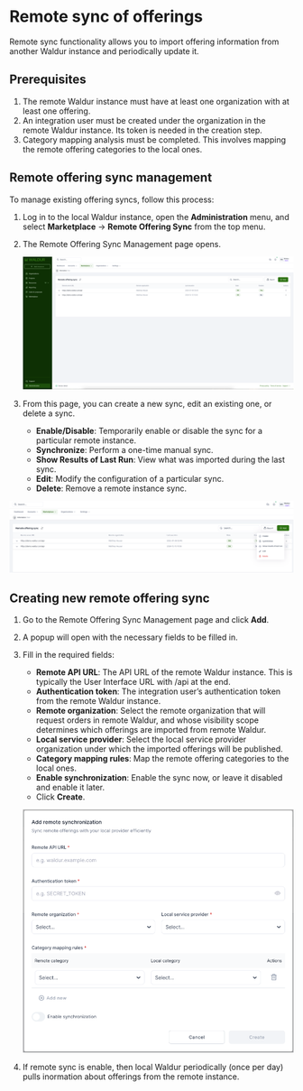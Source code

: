# Remote sync of offerings

Remote sync functionality allows you to import offering information from another Waldur instance and periodically update it.

## Prerequisites

1. The remote Waldur instance must have at least one organization with at least one offering.
2. An integration user must be created under the organization in the remote Waldur instance. Its token is needed in the creation step.
3. Category mapping analysis must be completed. This involves mapping the remote offering categories to the local ones.

## Remote offering sync management

To manage existing offering syncs, follow this process:

1. Log in to the local Waldur instance, open the **Administration** menu, and select **Marketplace** -> **Remote Offering Sync** from the top menu.
2. The Remote Offering Sync Management page opens.

    ![Remote sync management](../img/remote-sync-management.png)

3. From this page, you can create a new sync, edit an existing one, or delete a sync.

    - **Enable/Disable**: Temporarily enable or disable the sync for a particular remote instance.
    - **Synchronize**: Perform a one-time manual sync.
    - **Show Results of Last Run**: View what was imported during the last sync.
    - **Edit**: Modify the configuration of a particular sync.
    - **Delete**: Remove a remote instance sync.

![Remote sync actions](../img/remote-sync-actions.png)

## Creating new remote offering sync

1. Go to the Remote Offering Sync Management page and click **Add**.
2. A popup will open with the necessary fields to be filled in.
3. Fill in the required fields:

    - **Remote API URL**: The API URL of the remote Waldur instance. This is typically the User Interface URL with /api at the end.
    - **Authentication token**: The integration user’s authentication token from the remote Waldur instance.
    - **Remote organization**: Select the remote organization that will request orders in remote Waldur, and whose visibility scope determines which offerings are imported from remote Waldur.
    - **Local service provider**: Select the local service provider organization under which the imported offerings will be published.
    - **Category mapping rules**: Map the remote offering categories to the local ones.
    - **Enable synchronization**: Enable the sync now, or leave it disabled and enable it later.
    - Click **Create**.

    ![New remote sync](../img/new-remote-sync.png)

4. If remote sync is enable, then local Waldur periodically (once per day) pulls inormation about offerings from the remote instance.
